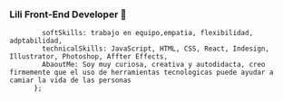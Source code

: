 ### Lili Front-End Developer  👋

```çconst habilidades = {
        softSkills: trabajo en equipo,empatia, flexibilidad, adptabilidad, 
        technicalSkills: JavaScript, HTML, CSS, React, Indesign, Illustrator, Photoshop, Affter Effects,
        AbaoutMe: Soy muy curiosa, creativa y autodidacta, creo firmemente que el uso de herramientas tecnologicas puede ayudar a camiar la vida de las personas 
      };
      
 ```

<!--
**ravalidesign/ravalidesign** is a ✨ _special_ ✨ repository because its `README.md` (this file) appears on your GitHub profile.

Here are some ideas to get you started:

- 🔭 I’m currently working on ...
- 🌱 I’m currently learning ...
- 👯 I’m looking to collaborate on ...
- 🤔 I’m looking for help with ...
- 💬 Ask me about ...
- 📫 How to reach me: ...
- 😄 Pronouns: ...
- ⚡ Fun fact: ...
-->
